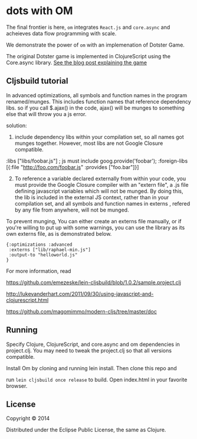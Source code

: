 # dots with OM

The final frontier is here, `om` integrates `React.js` and `core.async` and acheieves data flow programming with scale.

We demonstrate the power of `om` with an implemenation of Dotster Game. 

The original Dotster game is implemented in ClojureScript using the Core.async library. [See the blog post explaining the game](http://rigsomelight.com/2013/08/12/clojurescript-core-async-dots-game.html)


## Cljsbuild tutorial

In advanced optimizations, all symbols and function names in the program renamed/munges. This includes function names that reference dependency libs. so if you call $.ajax() in the code, ajax() will be munges to something else that will throw you a js error.

solution: 
1. include dependency libs within your compilation set, so all names got munges together. However, most libs are not Google Closure compatible.

  :libs ["libs/foobar.js"] ; js must include goog.provide('foobar');
  :foreign-libs [{:file "http://foo.com/foobar.js"
                  :provides ["foo.bar"]}]

2. To reference a variable declared externally from within your code, you must provide the Google Closure compiler with an "extern file", a .js file defining javascript variables which will not be munged. By doing this, the lib is included in the external JS context, rather than in your compilation set, and all symbols and function names in externs , refered by any file from anywhere, will not be munged.

To prevent munging, You can either create an externs file manually, or if you're willing to put up with some warnings, you can use the library as its own externs file, as is demonstrated below.

    {:optimizations :advanced
     :externs ["lib/raphael-min.js"]
     :output-to "helloworld.js"
    }

For more information, read 

  https://github.com/emezeske/lein-cljsbuild/blob/1.0.2/sample.project.clj

  http://lukevanderhart.com/2011/09/30/using-javascript-and-clojurescript.html

  https://github.com/magomimmo/modern-cljs/tree/master/doc

## Running

Specify Clojure, ClojureScript, and core.async and om dependencies in project.clj. You may need to tweak the project.clj so that all versions compatible.

Install Om by cloning and running lein install. Then clone this repo and 

run `lein cljsbuild once release` to build. 
Open index.html in your favorite browser.

## License

Copyright © 2014

Distributed under the Eclipse Public License, the same as Clojure.

